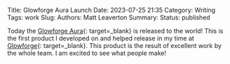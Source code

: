 Title: Glowforge Aura Launch
Date: 2023-07-25 21:35
Category: Writing
Tags: work
Slug:
Authors: Matt Leaverton
Summary:
Status: published

Today the [Glowforge Aura](https://glowforge.com/aura/main){: target=_blank} is released to the world! This is the first 
product I developed on and helped release in my time at [Glowforge]({filename}career-update-glowforge.md){: target=_blank}.
This product is the result of excellent work by the whole team. I am excited to see what people make!
